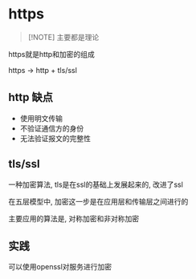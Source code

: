 # https

> [!NOTE] 主要都是理论

https就是http和加密的组成

https -> http + tls/ssl

## http 缺点

- 使用明文传输
- 不验证通信方的身份
- 无法验证报文的完整性

## tls/ssl

一种加密算法, tls是在ssl的基础上发展起来的, 改进了ssl

在五层模型中, 加密这一步是在应用层和传输层之间进行的

主要应用的算法是, 对称加密和非对称加密

## 实践

可以使用openssl对服务进行加密
